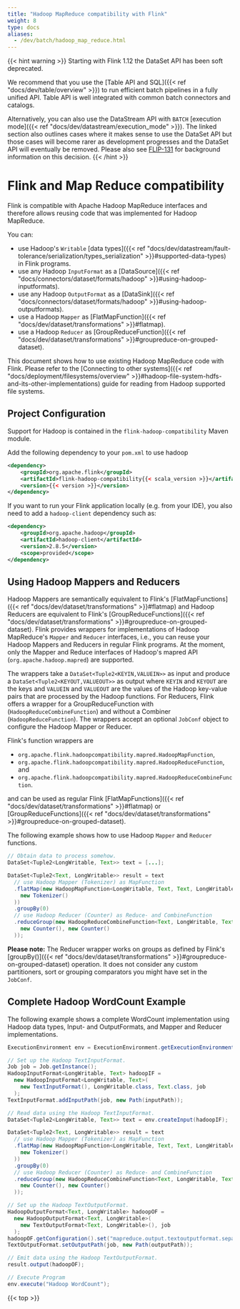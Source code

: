 ```yaml
---
title: "Hadoop MapReduce compatibility with Flink"
weight: 8
type: docs
aliases:
  - /dev/batch/hadoop_map_reduce.html
---
```

<!--
Licensed to the Apache Software Foundation (ASF) under one
or more contributor license agreements.  See the NOTICE file
distributed with this work for additional information
regarding copyright ownership.  The ASF licenses this file
to you under the Apache License, Version 2.0 (the
"License"); you may not use this file except in compliance
with the License.  You may obtain a copy of the License at

  http://www.apache.org/licenses/LICENSE-2.0

Unless required by applicable law or agreed to in writing,
software distributed under the License is distributed on an
"AS IS" BASIS, WITHOUT WARRANTIES OR CONDITIONS OF ANY
KIND, either express or implied.  See the License for the
specific language governing permissions and limitations
under the License.
-->

{{< hint warning >}}
Starting with Flink 1.12 the DataSet API has been soft deprecated.

We recommend that you use the [Table API and SQL]({{< ref "docs/dev/table/overview" >}}) to run efficient
batch pipelines in a fully unified API. Table API is well integrated with common batch connectors and
catalogs.

Alternatively, you can also use the DataStream API with `BATCH` [execution mode]({{< ref "docs/dev/datastream/execution_mode" >}}).
The linked section also outlines cases where it makes sense to use the DataSet API but those cases will
become rarer as development progresses and the DataSet API will eventually be removed. Please also
see [FLIP-131](https://cwiki.apache.org/confluence/pages/viewpage.action?pageId=158866741) for
background information on this decision.
{{< /hint >}}

# Flink and Map Reduce compatibility

Flink is compatible with Apache Hadoop MapReduce interfaces and therefore allows
reusing code that was implemented for Hadoop MapReduce.

You can:

- use Hadoop's `Writable` [data types]({{< ref "docs/dev/datastream/fault-tolerance/serialization/types_serialization" >}}#supported-data-types) in Flink programs.
- use any Hadoop `InputFormat` as a [DataSource]({{< ref "docs/connectors/dataset/formats/hadoop" >}}#using-hadoop-inputformats).
- use any Hadoop `OutputFormat` as a [DataSink]({{< ref "docs/connectors/dataset/formats/hadoop" >}}#using-hadoop-outputformats).
- use a Hadoop `Mapper` as [FlatMapFunction]({{< ref "docs/dev/dataset/transformations" >}}#flatmap).
- use a Hadoop `Reducer` as [GroupReduceFunction]({{< ref "docs/dev/dataset/transformations" >}}#groupreduce-on-grouped-dataset).

This document shows how to use existing Hadoop MapReduce code with Flink. Please refer to the
[Connecting to other systems]({{< ref "docs/deployment/filesystems/overview" >}}#hadoop-file-system-hdfs-and-its-other-implementations) guide for reading from Hadoop supported file systems.

## Project Configuration

Support for Hadoop is contained in the `flink-hadoop-compatibility`
Maven module.

Add the following dependency to your `pom.xml` to use hadoop

```xml
<dependency>
	<groupId>org.apache.flink</groupId>
	<artifactId>flink-hadoop-compatibility{{< scala_version >}}</artifactId>
	<version>{{< version >}}</version>
</dependency>
```

If you want to run your Flink application locally (e.g. from your IDE), you also need to add 
a `hadoop-client` dependency such as:

```xml
<dependency>
    <groupId>org.apache.hadoop</groupId>
    <artifactId>hadoop-client</artifactId>
    <version>2.8.5</version>
    <scope>provided</scope>
</dependency>
```

## Using Hadoop Mappers and Reducers

Hadoop Mappers are semantically equivalent to Flink's [FlatMapFunctions]({{< ref "docs/dev/dataset/transformations" >}}#flatmap) and Hadoop Reducers are equivalent to Flink's [GroupReduceFunctions]({{< ref "docs/dev/dataset/transformations" >}}#groupreduce-on-grouped-dataset). Flink provides wrappers for implementations of Hadoop MapReduce's `Mapper` and `Reducer` interfaces, i.e., you can reuse your Hadoop Mappers and Reducers in regular Flink programs. At the moment, only the Mapper and Reduce interfaces of Hadoop's mapred API (`org.apache.hadoop.mapred`) are supported.

The wrappers take a `DataSet<Tuple2<KEYIN,VALUEIN>>` as input and produce a `DataSet<Tuple2<KEYOUT,VALUEOUT>>` as output where `KEYIN` and `KEYOUT` are the keys and `VALUEIN` and `VALUEOUT` are the values of the Hadoop key-value pairs that are processed by the Hadoop functions. For Reducers, Flink offers a wrapper for a GroupReduceFunction with (`HadoopReduceCombineFunction`) and without a Combiner (`HadoopReduceFunction`). The wrappers accept an optional `JobConf` object to configure the Hadoop Mapper or Reducer.

Flink's function wrappers are

- `org.apache.flink.hadoopcompatibility.mapred.HadoopMapFunction`,
- `org.apache.flink.hadoopcompatibility.mapred.HadoopReduceFunction`, and
- `org.apache.flink.hadoopcompatibility.mapred.HadoopReduceCombineFunction`.

and can be used as regular Flink [FlatMapFunctions]({{< ref "docs/dev/dataset/transformations" >}}#flatmap) or [GroupReduceFunctions]({{< ref "docs/dev/dataset/transformations" >}}#groupreduce-on-grouped-dataset).

The following example shows how to use Hadoop `Mapper` and `Reducer` functions.

```java
// Obtain data to process somehow.
DataSet<Tuple2<LongWritable, Text>> text = [...];

DataSet<Tuple2<Text, LongWritable>> result = text
  // use Hadoop Mapper (Tokenizer) as MapFunction
  .flatMap(new HadoopMapFunction<LongWritable, Text, Text, LongWritable>(
    new Tokenizer()
  ))
  .groupBy(0)
  // use Hadoop Reducer (Counter) as Reduce- and CombineFunction
  .reduceGroup(new HadoopReduceCombineFunction<Text, LongWritable, Text, LongWritable>(
    new Counter(), new Counter()
  ));
```

**Please note:** The Reducer wrapper works on groups as defined by Flink's [groupBy()]({{< ref "docs/dev/dataset/transformations" >}}#groupreduce-on-grouped-dataset) operation. It does not consider any custom partitioners, sort or grouping comparators you might have set in the `JobConf`.

## Complete Hadoop WordCount Example

The following example shows a complete WordCount implementation using Hadoop data types, Input- and OutputFormats, and Mapper and Reducer implementations.

```java
ExecutionEnvironment env = ExecutionEnvironment.getExecutionEnvironment();

// Set up the Hadoop TextInputFormat.
Job job = Job.getInstance();
HadoopInputFormat<LongWritable, Text> hadoopIF =
  new HadoopInputFormat<LongWritable, Text>(
    new TextInputFormat(), LongWritable.class, Text.class, job
  );
TextInputFormat.addInputPath(job, new Path(inputPath));

// Read data using the Hadoop TextInputFormat.
DataSet<Tuple2<LongWritable, Text>> text = env.createInput(hadoopIF);

DataSet<Tuple2<Text, LongWritable>> result = text
  // use Hadoop Mapper (Tokenizer) as MapFunction
  .flatMap(new HadoopMapFunction<LongWritable, Text, Text, LongWritable>(
    new Tokenizer()
  ))
  .groupBy(0)
  // use Hadoop Reducer (Counter) as Reduce- and CombineFunction
  .reduceGroup(new HadoopReduceCombineFunction<Text, LongWritable, Text, LongWritable>(
    new Counter(), new Counter()
  ));

// Set up the Hadoop TextOutputFormat.
HadoopOutputFormat<Text, LongWritable> hadoopOF =
  new HadoopOutputFormat<Text, LongWritable>(
    new TextOutputFormat<Text, LongWritable>(), job
  );
hadoopOF.getConfiguration().set("mapreduce.output.textoutputformat.separator", " ");
TextOutputFormat.setOutputPath(job, new Path(outputPath));

// Emit data using the Hadoop TextOutputFormat.
result.output(hadoopOF);

// Execute Program
env.execute("Hadoop WordCount");
```

{{< top >}}
